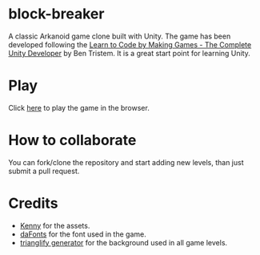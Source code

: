 # block-breaker
A classic Arkanoid game clone built with Unity. The game has been developed following the [Learn to Code by Making Games - The Complete Unity Developer](https://www.udemy.com/unitycourse) by Ben Tristem.
It is a great start point for learning Unity.

# Play
Click [here](http://example.com "Block Bracker") to play the game in the browser.

# How to collaborate
You can fork/clone the repository and start adding new levels, than just submit a pull request.

# Credits
- [Kenny](http://kenney.nl/assets) for the assets.
- [daFonts](http://www.dafont.com/) for the font used in the game.
- [trianglify generator](https://qrohlf.com/trianglify-generator/) for the background used in all game levels.
